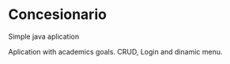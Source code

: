 # Concesionario
Simple java aplication

Aplication with academics goals. CRUD, Login and dinamic menu.
